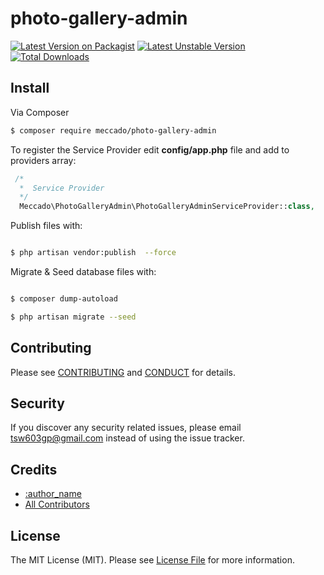 # photo-gallery-admin

[![Latest Version on Packagist](https://poser.pugx.org/meccado/photo-gallery-admin/v/stable)](https://packagist.org/packages/meccado/photo-gallery-admin)
[![Latest Unstable Version](https://poser.pugx.org/meccado/photo-gallery-admin/v/unstable)](https://packagist.org/packages/meccado/photo-gallery-admin)
[![Total Downloads](https://poser.pugx.org/meccado/photo-gallery-admin/downloads)](https://packagist.org/packages/meccado/photo-gallery-admin)


## Install

Via Composer

``` bash
$ composer require meccado/photo-gallery-admin
```
To register the Service Provider edit **config/app.php** file and add to providers array:

```php
 /*
  *  Service Provider
  */
  Meccado\PhotoGalleryAdmin\PhotoGalleryAdminServiceProvider::class,

```

Publish files with:

```bash

$ php artisan vendor:publish  --force

```

Migrate & Seed database files with:

```bash

$ composer dump-autoload

$ php artisan migrate --seed

```

## Contributing

Please see [CONTRIBUTING](CONTRIBUTING.md) and [CONDUCT](CONDUCT.md) for details.

## Security

If you discover any security related issues, please email tsw603gp@gmail.com instead of using the issue tracker.

## Credits

- [:author_name][link-author]
- [All Contributors][link-contributors]

## License

The MIT License (MIT). Please see [License File](LICENSE.md) for more information.

[ico-version]: https://img.shields.io/packagist/v/meccado/photo-gallery-admin.svg?style=flat-square
[ico-license]: https://img.shields.io/badge/license-MIT-brightgreen.svg?style=flat-square
[ico-travis]: https://img.shields.io/travis/meccado/photo-gallery-admin/master.svg?style=flat-square
[ico-scrutinizer]: https://img.shields.io/scrutinizer/coverage/g/meccado/photo-gallery-admin.svg?style=flat-square
[ico-code-quality]: https://img.shields.io/scrutinizer/g/meccado/photo-gallery-admin.svg?style=flat-square
[ico-downloads]: https://img.shields.io/packagist/dt/meccado/photo-gallery-admin.svg?style=flat-square

[link-packagist]: https://packagist.org/packages/meccado/photo-gallery-admin
[link-travis]: https://travis-ci.org/meccado/photo-gallery-admin
[link-scrutinizer]: https://scrutinizer-ci.com/g/meccado/photo-gallery-admin/code-structure
[link-code-quality]: https://scrutinizer-ci.com/g/meccado/photo-gallery-admin
[link-downloads]: https://packagist.org/packages/meccado/photo-gallery-admin
[link-author]: https://github.com/meccado
[link-contributors]: ../../contributors
